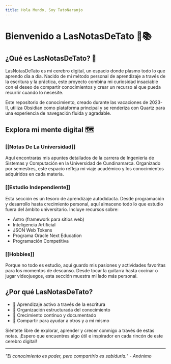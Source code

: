 ```yaml
---
title: Hola Mundo, Soy TatoNaranjo
---
```

# Bienvenido a LasNotasDeTato 🧠📚

## ¿Qué es LasNotasDeTato? 📖

LasNotasDeTato es mi cerebro digital, un espacio donde plasmo todo lo que aprendo día a día. Nacido de mi método personal de aprendizaje a través de la escritura y la práctica, este proyecto combina mi curiosidad insaciable con el deseo de compartir conocimientos y crear un recurso al que pueda recurrir cuando lo necesite.

Este repositorio de conocimiento, creado durante las vacaciones de 2023-II, utiliza Obsidian como plataforma principal y se renderiza con Quartz para una experiencia de navegación fluida y agradable.

## Explora mi mente digital 🗺️

### [[Notas De La Universidad]]
Aquí encontrarás mis apuntes detallados de la carrera de Ingeniería de Sistemas y Computación en la Universidad de Cundinamarca. Organizado por semestres, este espacio refleja mi viaje académico y los conocimientos adquiridos en cada materia.

### [[Estudio Independiente]]
Esta sección es un tesoro de aprendizaje autodidacta. Desde programación y desarrollo hasta crecimiento personal, aquí almaceno todo lo que estudio fuera del ámbito universitario. Incluye recursos sobre:

- Astro (framework para sitios web)
- Inteligencia Artificial
- JSON Web Tokens
- Programa Oracle Next Education
- Programación Competitiva

### [[Hobbies]]
Porque no todo es estudio, aquí guardo mis pasiones y actividades favoritas para los momentos de descanso. Desde tocar la guitarra hasta cocinar o jugar videojuegos, esta sección muestra mi lado más personal.

## ¿Por qué LasNotasDeTato?

- 📝 Aprendizaje activo a través de la escritura
- 🧠 Organización estructurada del conocimiento
- 🌱 Crecimiento continuo y documentado
- 🤝 Compartir para ayudar a otros y a mí mismo

Siéntete libre de explorar, aprender y crecer conmigo a través de estas notas. ¡Espero que encuentres algo útil e inspirador en cada rincón de este cerebro digital!

---

*"El conocimiento es poder, pero compartirlo es sabiduría." - Anónimo*